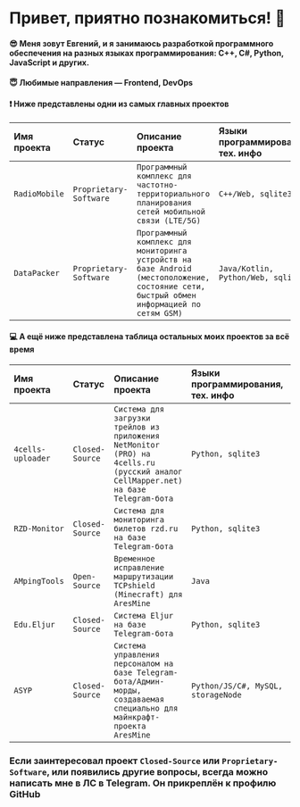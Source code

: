 
# Привет, приятно познакомиться! 👋
#### 😎 Меня зовут Евгений, и я занимаюсь разработкой программного обеспечения на разных языках программирования: C++, C#, Python, JavaScript и других.
#### 😇 Любимые направления — Frontend, DevOps 
#### ❗️ Ниже представлены одни из самых главных проектов

| Имя проекта | Статус | Описание проекта | Языки программирования, тех. инфо | Года разработки |  | 
| :------ | :------ | :------ | :------ |  :------ |  :------ |
| `RadioMobile`  | `Proprietary-Software` | `Программный комплекс для частотно-территориального планирования сетей мобильной связи (LTE/5G)` | `C++/Web, sqlite3` | `2024-наст.вр.` | Узнать подробнее |
| `DataPacker`  | `Proprietary-Software` | `Программный комплекс для мониторинга устройств на базе Android (местоположение, состояние сети, быстрый обмен информацией по сетям GSM)` | `Java/Kotlin, Python/Web, sqlite3` | `2024-наст.вр.` | Узнать подробнее |

#### 💻 А ещё ниже представлена таблица остальных моих проектов за всё время

| Имя проекта | Статус | Описание проекта | Языки программирования, тех. инфо | Года разработки |  | 
| :------ | :------ | :------ | :------ |  :------ |  :------ |
| `4cells-uploader`  | `Closed-Source` | `Система для загрузки трейлов из приложения NetMonitor (PRO) на 4cells.ru (русский аналог CellMapper.net) на базе Telegram-бота` | `Python, sqlite3` | `2025-наст.вр.` | Узнать подробнее |
| `RZD-Monitor`    | `Closed-Source` | `Система для мониторинга билетов rzd.ru на базе Telegram-бота` | `Python, sqlite3` | `2024` | Узнать подробнее |
| `AMpingTools`    | `Open-Source` | `Временное исправление маршрутизации TCPshield (Minecraft) для AresMine` | `Java` | `2024` | [Узнать подробнее](https://github.com/verimash/PingToolsARESMiNE) |
| `Edu.Eljur`    | `Closed-Source` | `Система Eljur на базе Telegram-бота` | `Python, sqlite3` | `2023-2025` | Узнать подробнее |
| `ASYP`    | `Closed-Source` | `Система управления персоналом на базе Telegram-бота/Админ-морды, создаваемая специально для майнкрафт-проекта AresMine` | `Python/JS/C#, MySQL, storageNode` | `2022-2024` | Узнать подробнее |

### Если заинтересовал проект `Closed-Source` или `Proprietary-Software`, или появились другие вопросы, всегда можно написать мне в ЛС в Telegram. Он прикреплён к профилю GitHub
